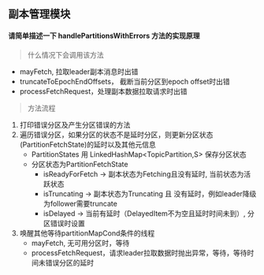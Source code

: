 ## 副本管理模块

#### 请简单描述一下 handlePartitionsWithErrors 方法的实现原理

> 什么情况下会调用该方法

* mayFetch, 拉取leader副本消息时出错
* truncateToEpochEndOffsets， 截断当前分区到epoch offset时出错
* processFetchRequest，处理副本数据拉取请求时出错

> 方法流程

1. 打印错误分区及产生分区错误的方法
2. 遍历错误分区，如果分区的状态不是延时分区，则更新分区状态(PartitionFetchState)的延时以及其他元信息
    * PartitionStates 用 LinkedHashMap<TopicPartition,S> 保存分区状态
    * 分区状态为PartitionFetchState
        * isReadyForFetch -> 副本状态为Fetching且没有延时, 当前状态为活跃状态
        * isTruncating -> 副本状态为Truncating 且 没有延时，例如leader降级为follower需要truncate
        * isDelayed -> 当前有延时（DelayedItem不为空且延时时间未到）, 分区错误时设置
3. 唤醒其他等待partitionMapCond条件的线程
    * mayFetch, 无可用分区时，等待
    * processFetchRequest，请求leader拉取数据时抛出异常，等待，等待时间未错误分区的延时

